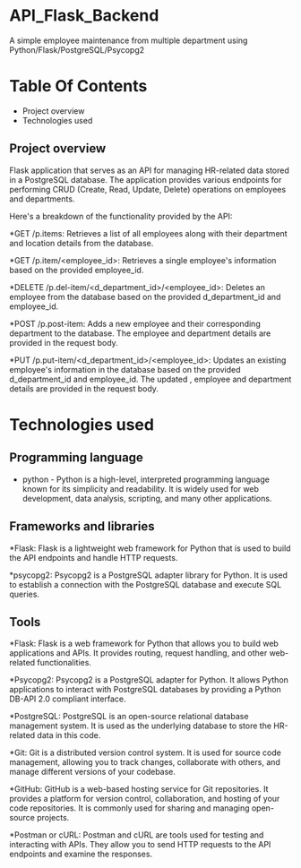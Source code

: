 # API_Flask_Backend
A simple employee maintenance from multiple department using Python/Flask/PostgreSQL/Psycopg2
# Table Of Contents 
* Project overview
* Technologies used 
## Project overview 
Flask application that serves as an API for managing HR-related data stored in a PostgreSQL database. The application provides various endpoints for performing CRUD (Create, Read, Update, Delete) operations on employees and departments.

Here's a breakdown of the functionality provided by the API:

*GET /p.items: Retrieves a list of all employees along with their department and location details from the database.

*GET /p.item/<employee_id>: Retrieves a single employee's information based on the provided employee_id.

*DELETE /p.del-item/<d_department_id>/<employee_id>: Deletes an employee from the database based on the provided d_department_id and employee_id.

*POST /p.post-item: Adds a new employee and their corresponding department to the database. The employee and department details are provided in the request body.

*PUT /p.put-item/<d_department_id>/<employee_id>: Updates an existing employee's information in the database based on the provided d_department_id and employee_id. The updated , employee and department details are provided in the request body.

# Technologies used 
## Programming language 

* python - Python is a high-level, interpreted programming language known for its simplicity and readability. It is widely used for web development, data analysis, 
           scripting, and many other applications.
  
## Frameworks and libraries 

*Flask: Flask is a lightweight web framework for Python that is used to build the API endpoints and handle HTTP requests.

*psycopg2: Psycopg2 is a PostgreSQL adapter library for Python. It is used to establish a connection with the PostgreSQL database and execute SQL queries.

## Tools 
*Flask: Flask is a web framework for Python that allows you to build web applications and APIs. It provides routing, request handling, and other web-related functionalities.

*Psycopg2: Psycopg2 is a PostgreSQL adapter for Python. It allows Python applications to interact with PostgreSQL databases by providing a Python DB-API 2.0 compliant interface.

*PostgreSQL: PostgreSQL is an open-source relational database management system. It is used as the underlying database to store the HR-related data in this code.

*Git: Git is a distributed version control system. It is used for source code management, allowing you to track changes, collaborate with others, and manage different versions of your codebase.

*GitHub: GitHub is a web-based hosting service for Git repositories. It provides a platform for version control, collaboration, and hosting of your code repositories. It is commonly used for sharing and managing open-source projects.

*Postman or cURL: Postman and cURL are tools used for testing and interacting with APIs. They allow you to send HTTP requests to the API endpoints and examine the responses.
